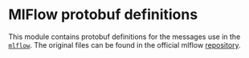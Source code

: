 # MlFlow protobuf definitions

This module contains protobuf definitions for the messages use in the [`mlflow`](https://mlflow.org/).
The original files can be found in the official mlflow [repository](https://github.com/mlflow/mlflow/tree/master/mlflow/protos).

